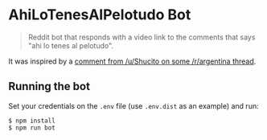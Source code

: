# AhiLoTenesAlPelotudo Bot

> Reddit bot that responds with a video link to the comments that says "ahi lo tenes al pelotudo".

It was inspired by a [comment from /u/Shucito on some /r/argentina thread](https://www.reddit.com/r/argentina/comments/7outlv/un_diputado_del_pro_recomienda_alquilar_el_jard%C3%ADn/dsd3xyf/?context=3).

## Running the bot

Set your credentials on the `.env` file (use `.env.dist` as an example) and run:

```shell
$ npm install
$ npm run bot
```
